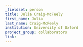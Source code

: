 ```yaml
---
_fieldset: person
title: Julia Craig-McFeely
first_name: Julia
last_name: Craig-McFeely
institution: University of Oxford
project_group: collaborators
link: 
---
```

